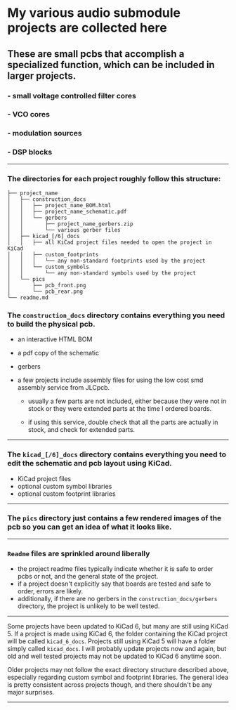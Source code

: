 # My various audio submodule projects are collected here

## These are small pcbs that accomplish a specialized function, which can be included in larger projects.
### - small voltage controlled filter cores
### - VCO cores
### - modulation sources
### - DSP blocks

---

### The directories for each project roughly follow this structure:

```
├── project_name
│   ├── construction_docs
│   │   ├── project_name_BOM.html
│   │   ├── project_name_schematic.pdf
│   │   └── gerbers
│   │       ├── project_name_gerbers.zip
│   │       └── various gerber files
│   ├── kicad_[/6]_docs
│   │   ├── all KiCad project files needed to open the project in KiCad
│   │   ├── custom_footprints
│   │   │   └── any non-standard footprints used by the project
│   │   └── custom_symbols
│   │       └── any non-standard symbols used by the project
│   └── pics
│       ├── pcb_front.png
│       └── pcb_rear.png
└── readme.md
```

### The `construction_docs` directory contains everything you need to build the physical pcb.
- an interactive HTML BOM
- a pdf copy of the schematic
- gerbers
- a few projects include assembly files for using the low cost smd assembly service from JLCpcb.

    - usually a few parts are not included, either because they were not in stock or they were extended parts at the time I ordered boards.

    - if using this service, double check that all the parts are actually in stock, and check for extended parts.

---

### The `kicad_[/6]_docs` directory contains everything you need to edit the schematic and pcb layout using KiCad.
- KiCad project files
- optional custom symbol libraries
- optional custom footprint libraries

---
### The `pics` directory just contains a few rendered images of the pcb so you can get an idea of what it looks like.

---

### `Readme` files are sprinkled around liberally
- the project readme files typically indicate whether it is safe to order pcbs or not, and the general state of the project.
- if a project doesn't explicitly say that boards are tested and safe to order, errors are likely.
- additionally, if there are no gerbers in the `construction_docs/gerbers` directory, the project is unlikely to be well tested.

---

Some projects have been updated to KiCad 6, but many are still using KiCad 5. If a project is made using KiCad 6, the folder containing the KiCad project will be called `kicad_6_docs`. Projects still using KiCad 5 will have a folder simply called `kicad_docs`. I will probably update projects now and again, but old and well tested projects may not be updated to KiCad 6 anytime soon.

Older projects may not follow the exact directory structure described above, especially regarding custom symbol and footprint libraries. The general idea is pretty consistent across projects though, and there shouldn't be any major surprises.

---